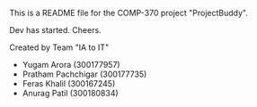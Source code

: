 This is a README file for the COMP-370 project "ProjectBuddy".

Dev has started. Cheers.

Created by Team "IA to IT"
- Yugam Arora 		(300177957)
- Pratham Pachchigar 	(300177735)
- Feras Khalil 		(300167245)
- Anurag Patil 		(300180834)
